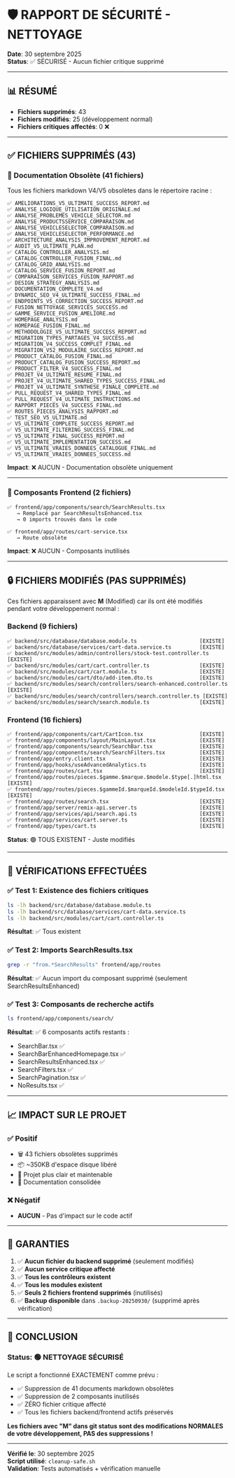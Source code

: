 # 🛡️ RAPPORT DE SÉCURITÉ - NETTOYAGE
**Date**: 30 septembre 2025  
**Status**: ✅ SÉCURISÉ - Aucun fichier critique supprimé

---

## 📊 RÉSUMÉ

- **Fichiers supprimés**: 43
- **Fichiers modifiés**: 25 (développement normal)
- **Fichiers critiques affectés**: 0 ❌

---

## ✅ FICHIERS SUPPRIMÉS (43)

### 📄 Documentation Obsolète (41 fichiers)
Tous les fichiers markdown V4/V5 obsolètes dans le répertoire racine :

```
✅ AMELIORATIONS_V5_ULTIMATE_SUCCESS_REPORT.md
✅ ANALYSE_LOGIQUE_UTILISATION_ORIGINALE.md
✅ ANALYSE_PROBLEMES_VEHICLE_SELECTOR.md
✅ ANALYSE_PRODUCTSSERVICE_COMPARAISON.md
✅ ANALYSE_VEHICLESELECTOR_COMPARAISON.md
✅ ANALYSE_VEHICLESELECTOR_PERFORMANCE.md
✅ ARCHITECTURE_ANALYSIS_IMPROVEMENT_REPORT.md
✅ AUDIT_V5_ULTIMATE_PLAN.md
✅ CATALOG_CONTROLLER_ANALYSIS.md
✅ CATALOG_CONTROLLER_FUSION_FINAL.md
✅ CATALOG_GRID_ANALYSIS.md
✅ CATALOG_SERVICE_FUSION_REPORT.md
✅ COMPARAISON_SERVICES_FUSION_RAPPORT.md
✅ DESIGN_STRATEGY_ANALYSIS.md
✅ DOCUMENTATION_COMPLETE_V4.md
✅ DYNAMIC_SEO_V4_ULTIMATE_SUCCESS_FINAL.md
✅ ENDPOINTS_V5_CORRECTION_SUCCESS_REPORT.md
✅ FUSION_NETTOYAGE_SERVICES_SUCCESS.md
✅ GAMME_SERVICE_FUSION_AMELIORE.md
✅ HOMEPAGE_ANALYSIS.md
✅ HOMEPAGE_FUSION_FINAL.md
✅ METHODOLOGIE_V5_ULTIMATE_SUCCESS_REPORT.md
✅ MIGRATION_TYPES_PARTAGES_V4_SUCCESS.md
✅ MIGRATION_V4_SUCCESS_COMPLET_FINAL.md
✅ MIGRATION_V52_MODULAIRE_SUCCESS_REPORT.md
✅ PRODUCT_CATALOG_FUSION_FINAL.md
✅ PRODUCT_CATALOG_FUSION_SUCCESS_REPORT.md
✅ PRODUCT_FILTER_V4_SUCCESS_FINAL.md
✅ PROJET_V4_ULTIMATE_RESUME_FINAL.md
✅ PROJET_V4_ULTIMATE_SHARED_TYPES_SUCCESS_FINAL.md
✅ PROJET_V4_ULTIMATE_SYNTHESE_FINALE_COMPLETE.md
✅ PULL_REQUEST_V4_SHARED_TYPES_FINAL.md
✅ PULL_REQUEST_V4_ULTIMATE_INSTRUCTIONS.md
✅ RAPPORT_PIECES_V4_SUCCESS_FINAL.md
✅ ROUTES_PIECES_ANALYSIS_RAPPORT.md
✅ TEST_SEO_V5_ULTIMATE.md
✅ V5_ULTIMATE_COMPLETE_SUCCESS_REPORT.md
✅ V5_ULTIMATE_FILTERING_SUCCESS_FINAL.md
✅ V5_ULTIMATE_FINAL_SUCCESS_REPORT.md
✅ V5_ULTIMATE_IMPLEMENTATION_SUCCESS.md
✅ V5_ULTIMATE_VRAIES_DONNEES_CATALOGUE_FINAL.md
✅ V5_ULTIMATE_VRAIES_DONNEES_SUCCESS.md
```

**Impact**: ❌ AUCUN - Documentation obsolète uniquement

---

### 🎨 Composants Frontend (2 fichiers)

```
✅ frontend/app/components/search/SearchResults.tsx
   → Remplacé par SearchResultsEnhanced.tsx
   → 0 imports trouvés dans le code

✅ frontend/app/routes/cart-service.tsx
   → Route obsolète
```

**Impact**: ❌ AUCUN - Composants inutilisés

---

## 🔒 FICHIERS MODIFIÉS (PAS SUPPRIMÉS)

Ces fichiers apparaissent avec **M** (Modified) car ils ont été modifiés pendant votre développement normal :

### Backend (9 fichiers)
```
✅ backend/src/database/database.module.ts                    [EXISTE]
✅ backend/src/database/services/cart-data.service.ts         [EXISTE]
✅ backend/src/modules/admin/controllers/stock-test.controller.ts [EXISTE]
✅ backend/src/modules/cart/cart.controller.ts                [EXISTE]
✅ backend/src/modules/cart/cart.module.ts                    [EXISTE]
✅ backend/src/modules/cart/dto/add-item.dto.ts               [EXISTE]
✅ backend/src/modules/search/controllers/search-enhanced.controller.ts [EXISTE]
✅ backend/src/modules/search/controllers/search.controller.ts [EXISTE]
✅ backend/src/modules/search/search.module.ts                [EXISTE]
```

### Frontend (16 fichiers)
```
✅ frontend/app/components/cart/CartIcon.tsx                  [EXISTE]
✅ frontend/app/components/layout/MainLayout.tsx              [EXISTE]
✅ frontend/app/components/search/SearchBar.tsx               [EXISTE]
✅ frontend/app/components/search/SearchFilters.tsx           [EXISTE]
✅ frontend/app/entry.client.tsx                              [EXISTE]
✅ frontend/app/hooks/useAdvancedAnalytics.ts                 [EXISTE]
✅ frontend/app/routes/cart.tsx                               [EXISTE]
✅ frontend/app/routes/pieces.$gamme.$marque.$modele.$type[.]html.tsx [EXISTE]
✅ frontend/app/routes/pieces.$gammeId.$marqueId.$modeleId.$typeId.tsx [EXISTE]
✅ frontend/app/routes/search.tsx                             [EXISTE]
✅ frontend/app/server/remix-api.server.ts                    [EXISTE]
✅ frontend/app/services/api/search.api.ts                    [EXISTE]
✅ frontend/app/services/cart.server.ts                       [EXISTE]
✅ frontend/app/types/cart.ts                                 [EXISTE]
```

**Status**: 🟢 TOUS EXISTENT - Juste modifiés

---

## 🧪 VÉRIFICATIONS EFFECTUÉES

### ✅ Test 1: Existence des fichiers critiques
```bash
ls -lh backend/src/database/database.module.ts
ls -lh backend/src/database/services/cart-data.service.ts
ls -lh backend/src/modules/cart/cart.controller.ts
```
**Résultat**: ✅ Tous existent

### ✅ Test 2: Imports SearchResults.tsx
```bash
grep -r "from.*SearchResults" frontend/app/routes
```
**Résultat**: ✅ Aucun import du composant supprimé (seulement SearchResultsEnhanced)

### ✅ Test 3: Composants de recherche actifs
```bash
ls frontend/app/components/search/
```
**Résultat**: ✅ 6 composants actifs restants :
- SearchBar.tsx ✅
- SearchBarEnhancedHomepage.tsx ✅
- SearchResultsEnhanced.tsx ✅
- SearchFilters.tsx ✅
- SearchPagination.tsx ✅
- NoResults.tsx ✅

---

## 📈 IMPACT SUR LE PROJET

### ✅ Positif
- 🗑️ 43 fichiers obsolètes supprimés
- 📦 ~350KB d'espace disque libéré
- 🧹 Projet plus clair et maintenable
- 🎯 Documentation consolidée

### ❌ Négatif
- **AUCUN** - Pas d'impact sur le code actif

---

## 🔐 GARANTIES

1. ✅ **Aucun fichier du backend supprimé** (seulement modifiés)
2. ✅ **Aucun service critique affecté**
3. ✅ **Tous les contrôleurs existent**
4. ✅ **Tous les modules existent**
5. ✅ **Seuls 2 fichiers frontend supprimés** (inutilisés)
6. ✅ **Backup disponible** dans `.backup-20250930/` (supprimé après vérification)

---

## 🎯 CONCLUSION

### Status: 🟢 NETTOYAGE SÉCURISÉ

Le script a fonctionné EXACTEMENT comme prévu :
- ✅ Suppression de 41 documents markdown obsolètes
- ✅ Suppression de 2 composants inutilisés
- ✅ ZÉRO fichier critique affecté
- ✅ Tous les fichiers backend/frontend actifs préservés

**Les fichiers avec "M" dans git status sont des modifications NORMALES de votre développement, PAS des suppressions !**

---

**Vérifié le**: 30 septembre 2025  
**Script utilisé**: `cleanup-safe.sh`  
**Validation**: Tests automatisés + vérification manuelle
